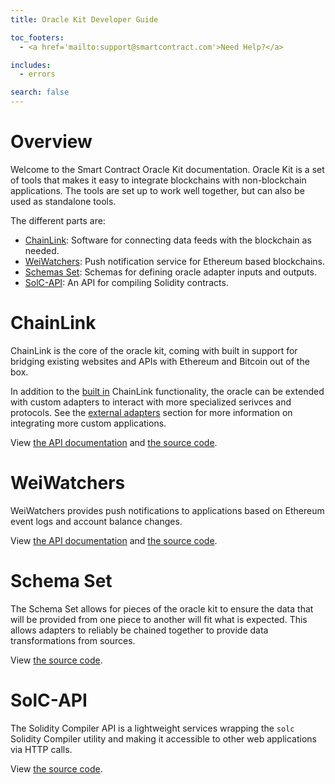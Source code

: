 ```yaml
---
title: Oracle Kit Developer Guide

toc_footers:
  - <a href='mailto:support@smartcontract.com'>Need Help?</a>

includes:
  - errors

search: false
---
```


# Overview

Welcome to the Smart Contract Oracle Kit documentation. Oracle Kit is a set of tools that makes it easy to integrate blockchains with non-blockchain applications. The tools are set up to work well together, but can also be used as standalone tools.

The different parts are:

- [ChainLink](#chainlink): Software for connecting data feeds with the blockchain as needed.
- [WeiWatchers](#weiwatchers): Push notification service for Ethereum based blockchains.
- [Schemas Set](#schema-set): Schemas for defining oracle adapter inputs and outputs.
- [SolC-API](#solc-api): An API for compiling Solidity contracts.

# ChainLink

ChainLink is the core of the oracle kit, coming with built in support for bridging existing websites and APIs with Ethereum and Bitcoin out of the box.

In addition to the [built in](https://chainlink-docs.smartcontract.com/#core-adapters) ChainLink functionality, the oracle can be extended with custom adapters to interact with more specialized serivces and protocols. See the [external adapters](https://chainlink-docs.smartcontract.com/#external-adapters) section for more information on integrating more custom applications.

View [the API documentation](https://smartoracle.smartcontract.com/) and [the source code](https://github.com/oraclekit/chainlink).


# WeiWatchers

WeiWatchers provides push notifications to applications based on Ethereum event logs and account balance changes.

View [the API documentation](https://weiwatchers-docs.smartcontract.com/) and [the source code](https://github.com/oraclekit/wei_watchers).


# Schema Set

The Schema Set allows for pieces of the oracle kit to ensure the data that will be provided from one piece to another will fit what is expected. This allows adapters to reliably be chained together to provide data transformations from sources.

View [the source code](https://github.com/oraclekit/schemas).


# SolC-API

The Solidity Compiler API is a lightweight services wrapping the `solc` Solidity Compiler utility and making it accessible to other web applications via HTTP calls.

View [the source code](https://github.com/oraclekit/solc-api).
